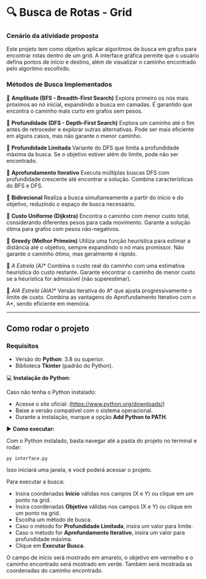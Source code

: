 # 🔍 Busca de Rotas - Grid

### Cenário da atividade proposta

Este projeto tem como objetivo aplicar algoritmos de busca em grafos para encontrar rotas dentro de um grid. A interface gráfica permite que o usuário defina pontos de início e destino, além de visualizar o caminho encontrado pelo algoritmo escolhido.

### Métodos de Busca Implementados

🔹 **Amplitude (BFS - Breadth-First Search)**
Explora primeiro os nós mais próximos ao nó inicial, expandindo a busca em camadas. É garantido que encontra o caminho mais curto em grafos sem pesos.

🔹 **Profundidade (DFS - Depth-First Search)**
Explora um caminho até o fim antes de retroceder e explorar outras alternativas. Pode ser mais eficiente em alguns casos, mas não garante o menor caminho.

🔹 **Profundidade Limitada**
Variante do DFS que limita a profundidade máxima da busca. Se o objetivo estiver além do limite, pode não ser encontrado.

🔹 **Aprofundamento Iterativo**
Executa múltiplas buscas DFS com profundidade crescente até encontrar a solução. Combina características do BFS e DFS.

🔹 **Bidirecional**
Realiza a busca simultaneamente a partir do início e do objetivo, reduzindo o espaço de busca necessário.

🔹 **Custo Uniforme (Dijkstra)**
Encontra o caminho com menor custo total, considerando diferentes pesos para cada movimento. Garante a solução ótima para grafos com pesos não-negativos.

🔹 **Greedy (Melhor Primeiro)**
Utiliza uma função heurística para estimar a distância até o objetivo, sempre expandindo o nó mais promissor. Não garante o caminho ótimo, mas geralmente é rápido.

🔹 **A Estrela (A*)**
Combina o custo real do caminho com uma estimativa heurística do custo restante. Garante encontrar o caminho de menor custo se a heurística for admissível (não superestimar).

🔹 **AIA Estrela (AIA*)**
Versão iterativa do A* que ajusta progressivamente o limite de custo. Combina as vantagens do Aprofundamento Iterativo com o A*, sendo eficiente em memória.

---

## Como rodar o projeto

### Requisitos

- Versão do **Python**: 3.8 ou superior.
- Biblioteca **Tkinter** (padrão do Python).

💻 **Instalação do Python:**

Caso não tenha o Python instalado:
- Acesse o site oficial: (https://www.python.org/downloads/)
- Baixe a versão compatível com o sistema operacional.
- Durante a instalação, marque a opção **Add Python to PATH**.

▶️ **Como executar:**

Com o Python instalado, basta navegar até a pasta do projeto no terminal e rodar:
```
py interface.py
```
Isso iniciará uma janela, e você poderá acessar o projeto.

Para executar a busca:
- Insira coordenadas **Início** válidas nos campos (X e Y) ou clique em um ponto na grid.
- Insira coordenadas **Objetivo** válidas nos campos (X e Y) ou clique em um ponto na grid.
- Escolha um método de busca.
- Caso o método for **Profundidade Limitada**, insira um valor para limite.
- Caso o método for **Aprofundamento Iterativo**, insira um valor para profundidade máxima.
- Clique em **Executar Busca**.

O campo de início será mostrado em amarelo, o objetivo em vermelho e o caminho encontrado será mostrado em verde. Também será mostrada as coordenadas do caminho encontrado.
